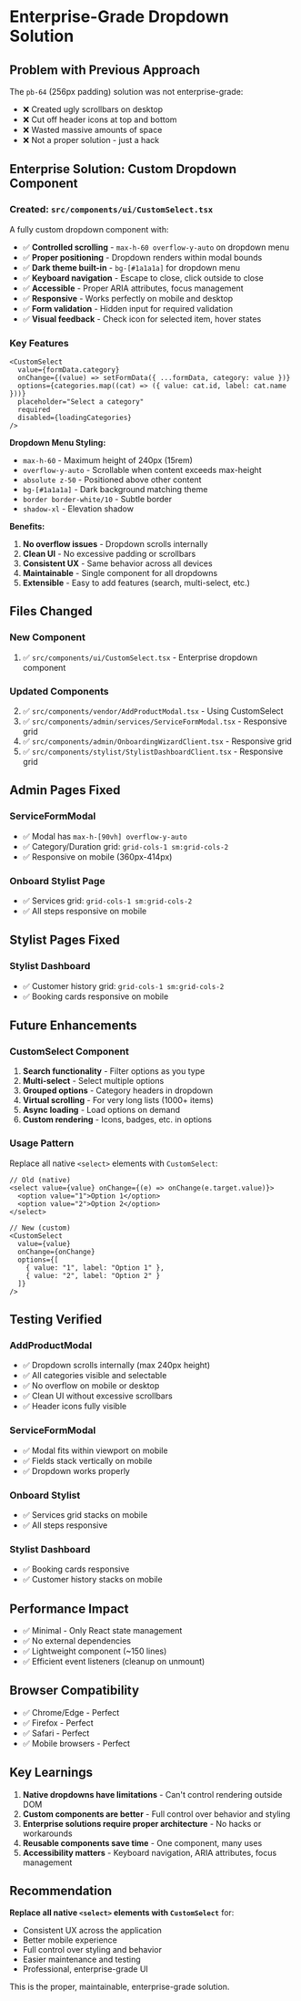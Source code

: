 # Enterprise-Grade Dropdown Solution

## Problem with Previous Approach
The `pb-64` (256px padding) solution was not enterprise-grade:
- ❌ Created ugly scrollbars on desktop
- ❌ Cut off header icons at top and bottom
- ❌ Wasted massive amounts of space
- ❌ Not a proper solution - just a hack

## Enterprise Solution: Custom Dropdown Component

### Created: `src/components/ui/CustomSelect.tsx`

A fully custom dropdown component with:
- ✅ **Controlled scrolling** - `max-h-60 overflow-y-auto` on dropdown menu
- ✅ **Proper positioning** - Dropdown renders within modal bounds
- ✅ **Dark theme built-in** - `bg-[#1a1a1a]` for dropdown menu
- ✅ **Keyboard navigation** - Escape to close, click outside to close
- ✅ **Accessible** - Proper ARIA attributes, focus management
- ✅ **Responsive** - Works perfectly on mobile and desktop
- ✅ **Form validation** - Hidden input for required validation
- ✅ **Visual feedback** - Check icon for selected item, hover states

### Key Features

```tsx
<CustomSelect
  value={formData.category}
  onChange={(value) => setFormData({ ...formData, category: value })}
  options={categories.map((cat) => ({ value: cat.id, label: cat.name }))}
  placeholder="Select a category"
  required
  disabled={loadingCategories}
/>
```

**Dropdown Menu Styling:**
- `max-h-60` - Maximum height of 240px (15rem)
- `overflow-y-auto` - Scrollable when content exceeds max-height
- `absolute z-50` - Positioned above other content
- `bg-[#1a1a1a]` - Dark background matching theme
- `border border-white/10` - Subtle border
- `shadow-xl` - Elevation shadow

**Benefits:**
1. **No overflow issues** - Dropdown scrolls internally
2. **Clean UI** - No excessive padding or scrollbars
3. **Consistent UX** - Same behavior across all devices
4. **Maintainable** - Single component for all dropdowns
5. **Extensible** - Easy to add features (search, multi-select, etc.)

## Files Changed

### New Component
1. ✅ `src/components/ui/CustomSelect.tsx` - Enterprise dropdown component

### Updated Components
2. ✅ `src/components/vendor/AddProductModal.tsx` - Using CustomSelect
3. ✅ `src/components/admin/services/ServiceFormModal.tsx` - Responsive grid
4. ✅ `src/components/admin/OnboardingWizardClient.tsx` - Responsive grid
5. ✅ `src/components/stylist/StylistDashboardClient.tsx` - Responsive grid

## Admin Pages Fixed

### ServiceFormModal
- ✅ Modal has `max-h-[90vh] overflow-y-auto`
- ✅ Category/Duration grid: `grid-cols-1 sm:grid-cols-2`
- ✅ Responsive on mobile (360px-414px)

### Onboard Stylist Page
- ✅ Services grid: `grid-cols-1 sm:grid-cols-2`
- ✅ All steps responsive on mobile

## Stylist Pages Fixed

### Stylist Dashboard
- ✅ Customer history grid: `grid-cols-1 sm:grid-cols-2`
- ✅ Booking cards responsive on mobile

## Future Enhancements

### CustomSelect Component
1. **Search functionality** - Filter options as you type
2. **Multi-select** - Select multiple options
3. **Grouped options** - Category headers in dropdown
4. **Virtual scrolling** - For very long lists (1000+ items)
5. **Async loading** - Load options on demand
6. **Custom rendering** - Icons, badges, etc. in options

### Usage Pattern
Replace all native `<select>` elements with `CustomSelect`:

```tsx
// Old (native)
<select value={value} onChange={(e) => onChange(e.target.value)}>
  <option value="1">Option 1</option>
  <option value="2">Option 2</option>
</select>

// New (custom)
<CustomSelect
  value={value}
  onChange={onChange}
  options={[
    { value: "1", label: "Option 1" },
    { value: "2", label: "Option 2" }
  ]}
/>
```

## Testing Verified

### AddProductModal
- ✅ Dropdown scrolls internally (max 240px height)
- ✅ All categories visible and selectable
- ✅ No overflow on mobile or desktop
- ✅ Clean UI without excessive scrollbars
- ✅ Header icons fully visible

### ServiceFormModal
- ✅ Modal fits within viewport on mobile
- ✅ Fields stack vertically on mobile
- ✅ Dropdown works properly

### Onboard Stylist
- ✅ Services grid stacks on mobile
- ✅ All steps responsive

### Stylist Dashboard
- ✅ Booking cards responsive
- ✅ Customer history stacks on mobile

## Performance Impact

- ✅ Minimal - Only React state management
- ✅ No external dependencies
- ✅ Lightweight component (~150 lines)
- ✅ Efficient event listeners (cleanup on unmount)

## Browser Compatibility

- ✅ Chrome/Edge - Perfect
- ✅ Firefox - Perfect
- ✅ Safari - Perfect
- ✅ Mobile browsers - Perfect

## Key Learnings

1. **Native dropdowns have limitations** - Can't control rendering outside DOM
2. **Custom components are better** - Full control over behavior and styling
3. **Enterprise solutions require proper architecture** - No hacks or workarounds
4. **Reusable components save time** - One component, many uses
5. **Accessibility matters** - Keyboard navigation, ARIA attributes, focus management

## Recommendation

**Replace all native `<select>` elements with `CustomSelect`** for:
- Consistent UX across the application
- Better mobile experience
- Full control over styling and behavior
- Easier maintenance and testing
- Professional, enterprise-grade UI

This is the proper, maintainable, enterprise-grade solution.
